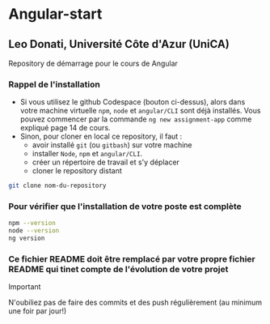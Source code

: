 # Angular-start
## Leo Donati, Université Côte d'Azur (UniCA)
Repository de démarrage pour le cours de Angular

### Rappel de l'installation 

* Si vous utilisez le github Codespace (bouton ci-dessus), alors dans votre machine virtuelle `npm`, `node` et `angular/CLI` sont déjà installés. Vous pouvez commencer par la commande `ng new assignment-app` comme expliqué page 14 de cours.
* Sinon, pour cloner en local ce repository, il faut :
  - avoir installé `git` (ou `gitbash`) sur votre machine
  - installer `Node`, `npm` et `angular/CLI`.
  - créer un répertoire de travail et s'y déplacer
  - cloner le repository distant
```bash
git clone nom-du-repository
```
  

### Pour vérifier que l'installation de votre poste est complète

```bash 
npm --version
node --version
ng version
```

### Ce fichier README doit être remplacé par votre propre fichier README qui tinet compte de l'évolution de votre projet

> [!IMPORTANT]
> N'oubiliez pas de faire des commits et des push régulièrement (au minimum une foir par jour!)
